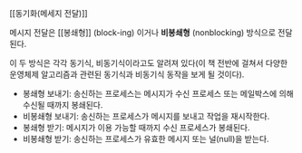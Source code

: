 [[동기화(메세지 전달)]]


메시지 전달은 [[봉쇄형]] (block-ing) 이거나 **비봉쇄형** (nonblocking) 방식으로 전달된다.

이 두 방식은 각각 동기식, 비동기식이라고도 알려져 있다(이 책 전반에 걸쳐서 다양한 운영체제 알고리즘과 관련된 동기식과 비동기식 동작을 보게 될 것이다).

* 봉쇄형 보내기: 송신하는 프로세스는 메시지가 수신 프로세스 또는 메일박스에 의해 수신될 때까지 봉쇄된다.
* 비봉쇄형 보내기: 송신하는 프로세스가 메시지를 보내고 작업을 재시작한다.
* 봉쇄형 받기: 메시지가 이용 가능할 때까지 수신 프로세스가 봉쇄된다.
* 비봉쇄형 받기: 송신하는 프로세스가 유효한 메시지 또는 널(null)을 받는다.